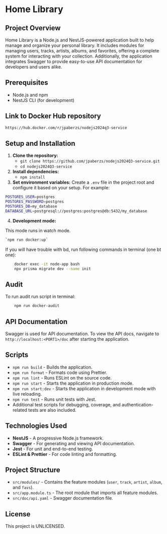 # Home Library

## Project Overview

Home Library is a Node.js and NestJS-powered application built to help manage and organize your personal library. It includes modules for managing users, tracks, artists, albums, and favorites, offering a complete system for interacting with your collection. Additionally, the application integrates Swagger to provide easy-to-use API documentation for developers and users alike.

## Prerequisites

- Node.js and npm
- NestJS CLI (for development)

## Link to Docker Hub repository

```bash
https://hub.docker.com/r/jpaberzs/nodejs2024q3-service
```

## Setup and Installation

1.  **Clone the repository:**
    - `git clone https://github.com/jpaberzs/nodejs2024Q3-service.git`
    - `cd nodejs2024Q3-service`
2.  **Install dependencies:**
    - `npm install`
3.  **Set environment variables:** Create a `.env` file in the project root and configure it based on your setup. For example:

```bash
POSTGRES_USER=postgres
POSTGRES_PASSWORD=postgres
POSTGRES_DB=my_database
DATABASE_URL=postgresql://postgres:postgres@db:5432/my_database
```

4.  **Development mode:**

This mode runs in watch mode.

```bash
`npm run docker:up`
```

If you will have trouble with bd, run following commands in terminal (one bt one):

```bash
    docker exec -it node-app bash
    npx prisma migrate dev --name init
```

## Audit

To run audit run script in terminal:

```bash
    npm run docker-audit
```

## API Documentation

Swagger is used for API documentation. To view the API docs, navigate to `http://localhost:<PORT1>/doc` after starting the application.

## Scripts

- `npm run build` - Builds the application.
- `npm run format` - Formats code using Prettier.
- `npm run lint` - Runs ESLint on the source code.
- `npm run start` - Starts the application in production mode.
- `npm run start:dev` - Starts the application in development mode with live reloading.
- `npm run test` - Runs unit tests with Jest.
- Additional test scripts for debugging, coverage, and authentication-related tests are also included.

## Technologies Used

- **NestJS** - A progressive Node.js framework.
- **Swagger** - For generating and viewing API documentation.
- **Jest** - For unit and end-to-end testing.
- **ESLint & Prettier** - For code linting and formatting.

## Project Structure

- `src/modules/` - Contains the feature modules (`user`, `track`, `artist`, `album`, and `favs`).
- `src/app.module.ts` - The root module that imports all feature modules.
- `src/doc/api.yaml` - Swagger documentation file.

## License

This project is UNLICENSED.
